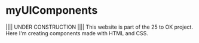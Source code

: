 # myUIComponents
|||| UNDER CONSTRUCTION ||||
This website is part of the 25 to OK project. 
Here I'm creating components made with HTML and CSS.
